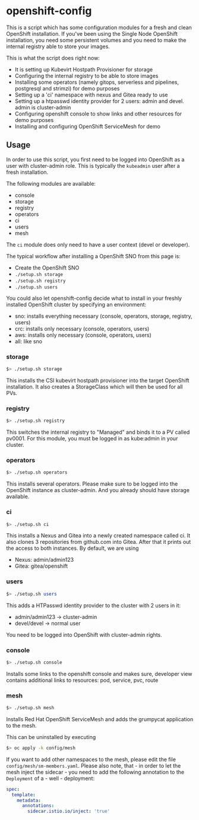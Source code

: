 # openshift-config
This is a script which has some configuration modules for a fresh and clean OpenShift installation. If you've been using the Single Node OpenShift installation, you need some persistent volumes and you need to make the internal registry able to store your images. 

This is what the script does right now:

- It is setting up Kubevirt Hostpath Provisioner for storage
- Configuring the internal registry to be able to store images
- Installing some operators (namely gitops, serverless and pipelines, postgresql and strimzi) for demo purposes
- Setting up a 'ci' namespace with nexus and Gitea ready to use
- Setting up a htpasswd identity provider for 2 users: admin and devel. admin is cluster-admin
- Configuring openshift console to show links and other resources for demo purposes
- Installing and configuring OpenShift ServiceMesh for demo

## Usage
In order to use this script, you first need to be logged into OpenShift as a user with cluster-admin role. This is typically the `kubeadmin` user after a fresh installation.

The following modules are available:
- console
- storage
- registry
- operators
- ci
- users
- mesh

The `ci` module does only need to have a user context (devel or developer).

The typical workflow after installing a OpenShift SNO from this page is:
- Create the OpenShift SNO
- `./setup.sh storage`
- `./setup.sh registry`
- `./setup.sh users`


You could also let openshift-config decide what to install in your freshly installed OpenShift cluster by specifying an environment:
- sno: installs everything necessary (console, operators, storage, registry, users)
- crc: installs only necessary (console, operators, users)
- aws: installs only necessary (console, operators, users)
- all: like sno


### storage
```bash
$> ./setup.sh storage
```

This installs the CSI kubevirt hostpath provisioner into the target OpenShift installation. It also creates a StorageClass which will then be used for all PVs.

### registry
```bash
$> ./setup.sh registry 
```

This switches the internal registry to "Managed" and binds it to a PV called pv0001. For this module, you must be logged in as kube:admin in your cluster. 

### operators
```bash
$> ./setup.sh operators
```

This installs several operators. Please make sure to be logged into the OpenShift instance as cluster-admin. And you already should have storage available.

### ci
```bash
$> ./setup.sh ci
```

This installs a Nexus and Gitea into a newly created namespace called ci. It also clones 3 repositories from github.com into Gitea. After that it prints out the access to both instances. By default, we are using

- Nexus: admin/admin123
- Gitea: gitea/openshift

### users
```bash
$> ./setup.sh users 
```
This adds a HTPasswd identity provider to the cluster with 2 users in it:
- admin/admin123 -> cluster-admin
- devel/devel -> normal user

You need to be logged into OpenShift with cluster-admin rights.

### console
```bash
$> ./setup.sh console
```
Installs some links to the openshift console and makes sure, developer view contains additional links to resources: pod, service, pvc, route

### mesh
```bash
$> ./setup.sh mesh
```
Installs Red Hat OpenShift ServiceMesh and adds the grumpycat application to the mesh.

This can be uninstalled by executing 
```bash
$> oc apply -k config/mesh
```

If you want to add other namespaces to the mesh, please edit the file `config/mesh/sm-members.yaml`. Please also note, that - in order to let the mesh inject the sidecar - you need to add the following annotation to the `Deployment` of a - well - deployment:

```yaml
spec:
  template:
    metadata:
      annotations:  
        sidecar.istio.io/inject: 'true'
```
